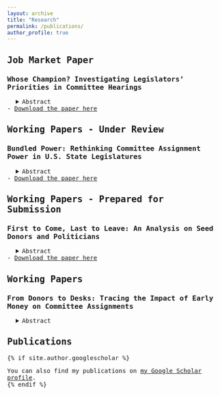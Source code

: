 ```yaml
---
layout: archive
title: "Research"
permalink: /publications/
author_profile: true
---
```

<span style="font-family: 'Lucida Console', monospace;">

## Job Market Paper
### Whose Champion? Investigating Legislators’ Priorities in Committee Hearings
 <div style="margin-left: 20px;">
<details>
  <summary> Abstract </summary>
  Whose interests do legislators advocate for in lawmaking? The literature has extensively explored the incentives shaping legislators' behavior, with particular focus on the roles of donors and constituents. This study specifically examines the influence of early donors ("seed interests") on legislators' actions during committee hearings. By analyzing transcripts from committee hearings in the 107th to 117th sessions of the House of Representatives using supervised and semi-supervised topic models, and cross-validating the results with an AI assistant, I investigate whether legislators prioritize their seed interests over those of their constituents or largest donors, especially in relation to the electoral conditions under which these relationships were formed. The findings reveal that legislators are more likely to advocate for seed donors when they secured their seat through open-seat primaries followed by non-competitive general elections. In contrast, legislators show less consistent support for seed donors when elected through more competitive routes, where they are incentivized to appeal to the broader electorate. These results highlight a new type of interest group-legislator relationship that may help explain legislators' lawmaking behavior.
</details>
       </div>
  - <a href="https://www.dropbox.com/scl/fi/u9vvy1m1ap964dhzf2ovn/chun_whose_champion.pdf?rlkey=l29go1jndpy0x3mrdoyl4oq6n&st=wk4n2mnx&dl=0">Download the paper here</a>
  
## Working Papers - Under Review
### Bundled Power: Rethinking Committee Assignment Power in U.S. State Legislatures
 <div style="margin-left: 20px;">
<details>
  <summary> Abstract </summary>
What does "committee assignment power" actually measure, and what kind of political influence does it represent? While prior work (e.g., Fouirnaies and Hall 2018) treats assignment authority as a discrete institutional lever, I argue it functions as a proxy for a broader bundle of leadership powers. Using state-by-state regressions, I show that the estimated effect of assignment power on campaign contributions is highly composition-sensitive, driven by a handful of states and influential legislators. Comparing models with and without the assignment indicator, I find that its explanatory weight shifts to leadership offices such as Speaker and Senate President, while the Committee on Committees chair fails to absorb it -- suggesting that the variable captures more than the act of assigning members. Linking to Anzia and Jackman’s (2013) coding of procedural powers, I show that assignment power co-moves most strongly with agenda and gatekeeping tools. These findings reframe assignment authority as part of a broader leadership package centered on agenda control.
</details>
   </div>
  - <a href="https://www.dropbox.com/scl/fi/yzs80ahk63iehhul70dva/chun_bundled_power.pdf?rlkey=hqyqungnhyakehbd387kdkfoc&st=t7y18vzi&dl=0">Download the paper here</a>

## Working Papers - Prepared for Submission
### First to Come, Last to Leave: An Analysis on Seed Donors and Politicians 
  <div style="margin-left: 20px;">
<details>
  <summary> Abstract </summary>
 Who supports first-time candidates, and why? This paper investigates whether pre-primary donors—“seed interests”—are more loyal over time than “bandwagon
interests” who begin giving only after a candidate wins their first primary. Drawing on PAC donations to freshman cohorts in the 102nd to 115th Houses of Representatives, I examine three dimensions of donor loyalty: longevity (total duration of
support), durability (likelihood of exit), and resilience (likelihood of returning after a lapse). Using OLS and Cox proportional hazards models, I find that seed interests support legislators for more elections and are 13% less likely to stop donating, with the most durable relationships found among donors to open-seat primary winners. Transition models show that seed donors are also more likely to resume support after a lapse, particularly when defined narrowly as early donors to open-seat winners.
PAC-level analyses confirm these patterns, while highlighting that donor resilience is coordinated at the interest-group level. These findings suggest that early donations—especially in open-seat primaries—reflect deliberate, long-term investments in access and influence, with important implications for understanding strategic donor behavior and legislative representation.
</details>
    </div>
  - <a href="https://www.dropbox.com/scl/fi/ap83dk2jjnbg8tb4rzifc/chun_first_to_come.pdf?rlkey=8jwtk3f9d5q1zaogesk5jv20e&st=zi4b17ry&dl=0">Download the paper here</a>
    
## Working Papers 
### From Donors to Desks: Tracing the Impact of Early Money on Committee Assignments
 <div style="margin-left: 20px;">
<details>
  <summary> Abstract </summary>
 I look at whether legislators try to sit in committees whose jurisdictions is related to their seed donors’ interests. I define committee jurisdiction in two ways: (1) by examining donations to committee members in the past election cycle and (2) by identifying where bills on specific policy interests were assigned from the floor. To test whether legislators join committees aligned with their seed donors’ interests, I analyze the match rates between MCs’ seed donor interests and committee affiliations over their careers. I also run a survival model, treating placement on a seed interest-related committee as an event, and compare the time it takes for MCs to join a seed donor interest committee versus a bandwagon interest committee. I find that most legislators secure a position on a seed donor-related committee by their fourth cycle, with Republicans doing so earlier and at a higher rate than Democrats.
</details>
    </div>

## Publications
{% if site.author.googlescholar %}
  <div class="wordwrap">You can also find my publications on <a href="{{site.author.googlescholar}}">my Google Scholar profile</a>.</div>
{% endif %}
